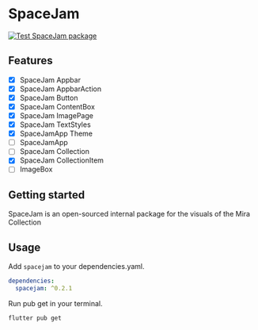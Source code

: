 # SpaceJam
[![Test SpaceJam package](https://github.com/PrismForDart/SpaceJam/actions/workflows/test_package.yml/badge.svg)](https://github.com/PrismForDart/SpaceJam/actions/workflows/test_package.yml)

## Features

- [x] SpaceJam Appbar
- [x] SpaceJam AppbarAction
- [x] SpaceJam Button
- [x] SpaceJam ContentBox
- [x] SpaceJam ImagePage
- [x] SpaceJam TextStyles
- [x] SpaceJamApp Theme
- [ ] SpaceJamApp
- [ ] SpaceJam Collection
- [x] SpaceJam CollectionItem
- [ ] ImageBox

## Getting started

SpaceJam is an open-sourced internal package for the visuals of the Mira Collection

## Usage

Add `spacejam` to your dependencies.yaml.
```yaml
dependencies:
  spacejam: ^0.2.1
```

Run pub get in your terminal.
```console
flutter pub get
```
